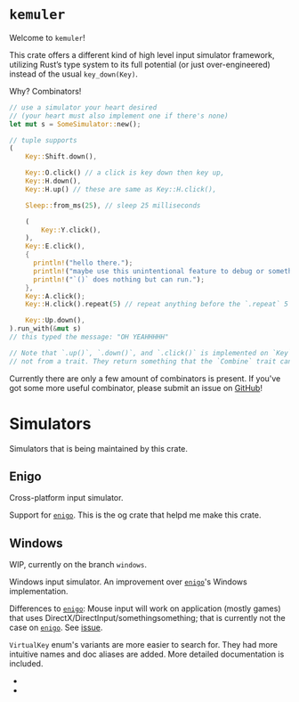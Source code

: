 # `kemuler`

Welcome to `kemuler`!

This crate offers a different kind of high level input simulator framework,
utilizing Rust’s type system to its full potential (or just over-engineered)
instead of the usual `key_down(Key)`.

Why? Combinators!

```rust
// use a simulator your heart desired
// (your heart must also implement one if there's none)
let mut s = SomeSimulator::new();

// tuple supports
(
    Key::Shift.down(),

    Key::O.click() // a click is key down then key up,
    Key::H.down(),
    Key::H.up() // these are same as Key::H.click(),

    Sleep::from_ms(25), // sleep 25 milliseconds

    (
        Key::Y.click(),
    ),
    Key::E.click(),
    {
      println!("hello there.");
      println!("maybe use this unintentional feature to debug or something.");
      println!("`()` does nothing but can run.");
    },
    Key::A.click();
    Key::H.click().repeat(5) // repeat anything before the `.repeat` 5 times,

    Key::Up.down(),
).run_with(&mut s)
// this typed the message: "OH YEAHHHHH"

// Note that `.up()`, `.down()`, and `.click()` is implemented on `Key` it self,
// not from a trait. They return something that the `Combine` trait can work with.
````

Currently there are only a few amount of combinators is present.
If you've got some more useful combinator, please submit an issue on [GitHub](kemuler_repo)!

# Simulators
Simulators that is being maintained by this crate.

## Enigo
Cross-platform input simulator.

Support for [`enigo`](enigo_repo).
This is the og crate that helpd me make this crate.

## Windows
WIP, currently on the branch `windows`.

Windows input simulator.
An improvement over [`enigo`](enigo_repo)'s Windows implementation.

Differences to [`enigo`](enigo_repo):
  Mouse input will work on application (mostly games)
  that uses DirectX/DirectInput/somethingsomething;
  that is currently not the case on [`enigo`](enigo_repo).
  See [issue](https://github.com/enigo-rs/enigo/issues/172).

  `VirtualKey` enum's variants are more easier to search for.
  They had more intuitive names and doc aliases are added.
  More detailed documentation is included.

- [enigo_repo]: https://github.com/enigo-rs/enigo "Enigo Repository"
- [kemuler_repo]: https://github.com/Multirious/kemuler "Kemuler Repository"
